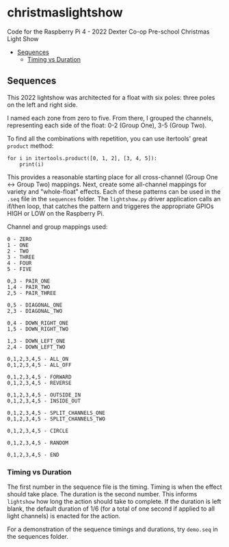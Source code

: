 # christmaslightshow
Code for the Raspberry Pi 4 - 2022 Dexter Co-op Pre-school Christmas Light Show

- [Sequences](#sequences)
    * [Timing vs Duration](#timing-vs-duration)

## Sequences
This 2022 lightshow was architected for a float with six poles: three poles on the left and right side.

I named each zone from zero to five. From there, I grouped the channels, representing each side of the float: 0-2 (Group One), 3-5 (Group Two).

To find all the combinations with repetition, you can use itertools' great `product` method:

```
for i in itertools.product([0, 1, 2], [3, 4, 5]):
    print(i)
```

This provides a reasonable starting place for all cross-channel (Group One <-> Group Two) mappings. Next, create some all-channel mappings for variety and "whole-float" effects. Each of these patterns can be used in the `.seq` file in the `sequences` folder. The `lightshow.py` driver application calls an if/then loop, that catches the pattern and triggeres the appropriate GPIOs HIGH or LOW on the Raspberry Pi.

Channel and group mappings used:
```
0 - ZERO
1 - ONE
2 - TWO
3 - THREE
4 - FOUR
5 - FIVE

0,3 - PAIR_ONE
1,4 - PAIR_TWO
2,5 - PAIR_THREE

0,5 - DIAGONAL_ONE
2,3 - DIAGONAL_TWO

0,4 - DOWN_RIGHT_ONE
1,5 - DOWN_RIGHT_TWO

1,3 - DOWN_LEFT_ONE
2,4 - DOWN_LEFT_TWO

0,1,2,3,4,5 - ALL_ON
0,1,2,3,4,5 - ALL_OFF

0,1,2,3,4,5 - FORWARD
0,1,2,3,4,5 - REVERSE

0,1,2,3,4,5 - OUTSIDE_IN
0,1,2,3,4,5 - INSIDE_OUT

0,1,2,3,4,5 - SPLIT_CHANNELS_ONE
0,1,2,3,4,5 - SPLIT_CHANNELS_TWO

0,1,2,3,4,5 - CIRCLE

0,1,2,3,4,5 - RANDOM

0,1,2,3,4,5 - END
```

### Timing vs Duration
The first number in the sequence file is the timing. Timing is when the effect should take place. The duration is the second number. This informs `lightshow` how long the action should take to complete. If the duration is left blank, the default duration of $1/6$ (for a total of one second if applied to all light channels) is enacted for the action.

For a demonstration of the sequence timings and durations, try `demo.seq` in the sequences folder.
